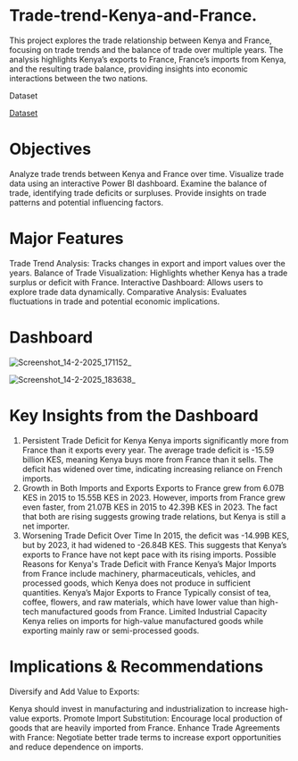 # Trade-trend-Kenya-and-France.
This project explores the trade relationship between Kenya and France, focusing on trade trends and the balance of trade over multiple years. The analysis highlights Kenya’s exports to France, France’s imports from Kenya, and the resulting trade balance, providing insights into economic interactions between the two nations.

Dataset

<a href="https://github.com/nyambura-maker/Trade-trend-Kenya-and-France./blob/main/Trade_Map_-_Bilateral_trade_between_Kenya_and_France%20(2).xls">Dataset</a>


#  Objectives
Analyze trade trends between Kenya and France over time.
Visualize trade data using an interactive Power BI dashboard.
Examine the balance of trade, identifying trade deficits or surpluses.
Provide insights on trade patterns and potential influencing factors.

# Major Features
Trade Trend Analysis: Tracks changes in export and import values over the years.
Balance of Trade Visualization: Highlights whether Kenya has a trade surplus or deficit with France.
Interactive Dashboard: Allows users to explore trade data dynamically.
Comparative Analysis: Evaluates fluctuations in trade and potential economic implications.
# Dashboard

![Screenshot_14-2-2025_171152_](https://github.com/user-attachments/assets/e26e85df-fa98-4015-ba23-23b89effd4e3)

![Screenshot_14-2-2025_183638_](https://github.com/user-attachments/assets/8ecbde3a-43dd-4bf5-aadb-d198f6c5b962)


# Key Insights from the Dashboard
1. Persistent Trade Deficit for Kenya
Kenya imports significantly more from France than it exports every year.
The average trade deficit is -15.59 billion KES, meaning Kenya buys more from France than it sells.
The deficit has widened over time, indicating increasing reliance on French imports.
2. Growth in Both Imports and Exports
Exports to France grew from 6.07B KES in 2015 to 15.55B KES in 2023.
However, imports from France grew even faster, from 21.07B KES in 2015 to 42.39B KES in 2023.
The fact that both are rising suggests growing trade relations, but Kenya is still a net importer.
3. Worsening Trade Deficit Over Time
In 2015, the deficit was -14.99B KES, but by 2023, it had widened to -26.84B KES.
This suggests that Kenya’s exports to France have not kept pace with its rising imports.
Possible Reasons for Kenya's Trade Deficit with France
Kenya’s Major Imports from France
include machinery, pharmaceuticals, vehicles, and processed goods, which Kenya does not produce in sufficient quantities.
Kenya’s Major Exports to France
Typically consist of tea, coffee, flowers, and raw materials, which have lower value than high-tech manufactured goods from France.
Limited Industrial Capacity
Kenya relies on imports for high-value manufactured goods while exporting mainly raw or semi-processed goods.

# Implications & Recommendations
 Diversify and Add Value to Exports:

Kenya should invest in manufacturing and industrialization to increase high-value exports.
 Promote Import Substitution:
Encourage local production of goods that are heavily imported from France.
Enhance Trade Agreements with France:
Negotiate better trade terms to increase export opportunities and reduce dependence on imports.

